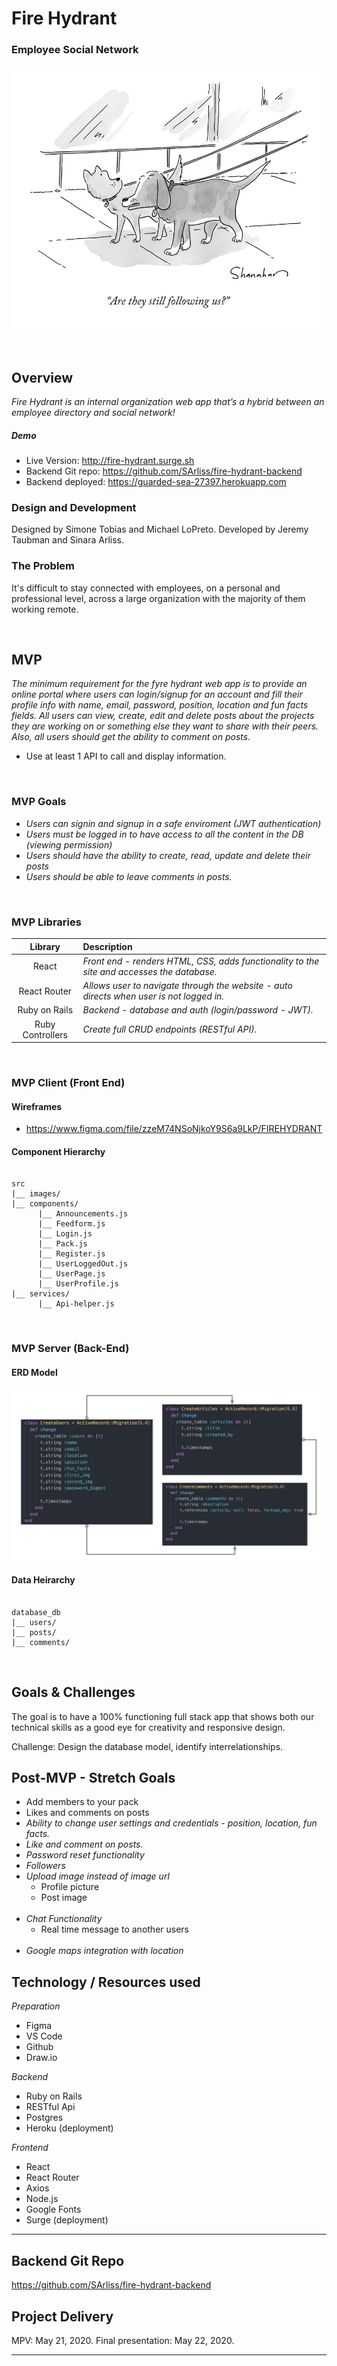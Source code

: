 # Fire Hydrant 
### Employee Social Network 

![HeroImage](./wireframes/hero-image-readme.jpg)

<br>

## Overview

_Fire Hydrant is an internal organization web app that’s a hybrid between an employee directory and social network!_

##### Demo
- Live Version: http://fire-hydrant.surge.sh
- Backend Git repo: https://github.com/SArliss/fire-hydrant-backend
- Backend deployed: https://guarded-sea-27397.herokuapp.com

### Design and Development

Designed by Simone Tobias and 
Michael LoPreto. Developed by Jeremy Taubman and Sinara Arliss.

### The Problem

It's difficult to stay connected with employees, on a personal and professional level, across a large organization with the majority of them working remote.

<br>

## MVP

_The minimum requirement for the fyre hydrant web app is to provide an online portal where users can login/signup for an account and fill their profile info with name, email, password, position, location and fun facts fields. All users can view, create, edit and delete posts about the projects they are working on or something else they want to share with their peers. Also, all users should get the ability to comment on posts._

- Use at least 1 API to call and display information.

<br>

### MVP Goals
- _Users can signin and signup in a safe enviroment (JWT authentication)_
- _Users must be logged in to have access to all the content in the DB (viewing permission)_
- _Users should have the ability to create, read, update and delete their posts_
- _Users should be able to leave comments in posts._

<br>

### MVP Libraries

|     Library      | Description                                                                       |
| :--------------: | :-------------------------------------------------------------------------------- |
|      React       | _Front end - renders HTML, CSS, adds functionality to the site and accesses the database._      |
|   React Router   | _Allows user to navigate through the website - auto directs when user is not logged in._ |
|  Ruby on Rails   | _Backend - database and auth (login/password - JWT)._                                                    |
| Ruby Controllers | _Create full CRUD endpoints (RESTful API)._                                       |

<br>

### MVP Client (Front End)

#### Wireframes

- https://www.figma.com/file/zzeM74NSoNjkoY9S6a9LkP/FIREHYDRANT

#### Component Hierarchy

```structure

src
|__ images/
|__ components/
      |__ Announcements.js
      |__ Feedform.js
      |__ Login.js
      |__ Pack.js
      |__ Register.js
      |__ UserLoggedOut.js
      |__ UserPage.js
      |__ UserProfile.js
|__ services/
      |__ Api-helper.js

```

<br>

### MVP Server (Back-End)

#### ERD Model

![ERD](./wireframes/erd.png)

#### Data Heirarchy

```structure

database_db
|__ users/
|__ posts/
|__ comments/

```

<br>

## Goals & Challenges

The goal is to have a 100% functioning full stack app that shows both our technical skills as a good eye for creativity and responsive design.

Challenge: Design the database model, identify interrelationships. 

## Post-MVP - Stretch Goals

- Add members to your pack
- Likes and comments on posts
- _Ability to change user settings and credentials - position, location, fun facts._
- _Like and comment on posts._
- _Password reset functionality_
  <br>
- _Followers_
  <br>
- _Upload image instead of image url_
  - Profile picture
  - Post image
  <br>
- _Chat Functionality_
  - Real time message to another users
  <br>
- _Google maps integration with location_

## Technology / Resources used

_Preparation_

- Figma
- VS Code
- Github
- Draw.io

_Backend_

- Ruby on Rails
- RESTful Api
- Postgres
- Heroku (deployment)

_Frontend_

- React
- React Router
- Axios
- Node.js
- Google Fonts
- Surge (deployment)

---

## Backend Git Repo
https://github.com/SArliss/fire-hydrant-backend

## Project Delivery

MPV: May 21, 2020.
Final presentation: May 22, 2020.


---
